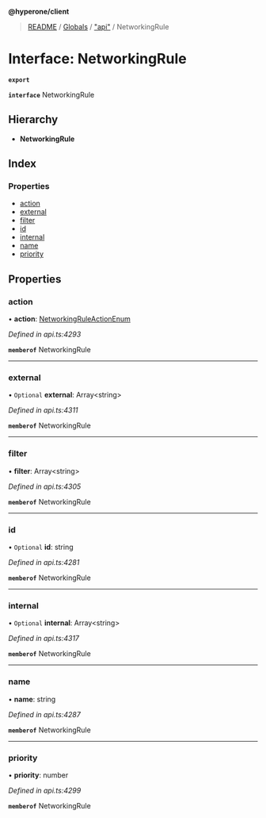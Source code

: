**@hyperone/client**

> [README](../README.md) / [Globals](../globals.md) / ["api"](../modules/_api_.md) / NetworkingRule

# Interface: NetworkingRule

**`export`** 

**`interface`** NetworkingRule

## Hierarchy

* **NetworkingRule**

## Index

### Properties

* [action](_api_.networkingrule.md#action)
* [external](_api_.networkingrule.md#external)
* [filter](_api_.networkingrule.md#filter)
* [id](_api_.networkingrule.md#id)
* [internal](_api_.networkingrule.md#internal)
* [name](_api_.networkingrule.md#name)
* [priority](_api_.networkingrule.md#priority)

## Properties

### action

•  **action**: [NetworkingRuleActionEnum](../enums/_api_.networkingruleactionenum.md)

*Defined in api.ts:4293*

**`memberof`** NetworkingRule

___

### external

• `Optional` **external**: Array\<string>

*Defined in api.ts:4311*

**`memberof`** NetworkingRule

___

### filter

•  **filter**: Array\<string>

*Defined in api.ts:4305*

**`memberof`** NetworkingRule

___

### id

• `Optional` **id**: string

*Defined in api.ts:4281*

**`memberof`** NetworkingRule

___

### internal

• `Optional` **internal**: Array\<string>

*Defined in api.ts:4317*

**`memberof`** NetworkingRule

___

### name

•  **name**: string

*Defined in api.ts:4287*

**`memberof`** NetworkingRule

___

### priority

•  **priority**: number

*Defined in api.ts:4299*

**`memberof`** NetworkingRule
